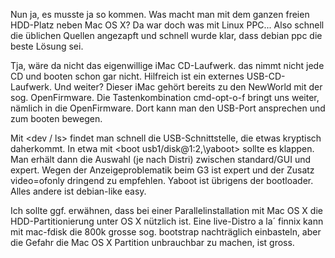Nun ja, es musste ja so kommen. Was macht man mit dem ganzen freien HDD-Platz neben Mac OS X? Da war doch was mit Linux PPC...
Also schnell die üblichen Quellen angezapft und schnell wurde klar, dass debian ppc die beste Lösung sei.

Tja, wäre da nicht das eigenwillige iMac CD-Laufwerk. das nimmt nicht jede CD und booten schon gar nicht. Hilfreich ist ein externes USB-CD-Laufwerk. Und weiter?
Dieser iMac gehört bereits zu den NewWorld mit der sog. OpenFirmware. Die Tastenkombination cmd-opt-o-f bringt uns weiter, nämlich in die OpenFirmware. Dort kann man den USB-Port ansprechen und zum booten bewegen.

Mit <dev / ls> findet man schnell die USB-Schnittstelle, die etwas kryptisch daherkommt.
In etwa mit <boot usb1/disk@1:2,\\yaboot> sollte es klappen. Man erhält dann die Auswahl (je nach Distri) zwischen standard/GUI und expert. Wegen der Anzeigeproblematik beim G3 ist expert und der Zusatz video=ofonly dringend zu empfehlen. Yaboot ist übrigens der bootloader.
Alles andere ist debian-like easy.

Ich sollte ggf. erwähnen, dass bei einer Parallelinstallation mit Mac OS X die HDD-Partitionierung unter OS X nützlich ist. Eine live-Distro a la´ finnix kann mit mac-fdisk die 800k grosse sog. bootstrap nachträglich einbasteln, aber die Gefahr die Mac OS X Partition unbrauchbar zu machen, ist gross. 
